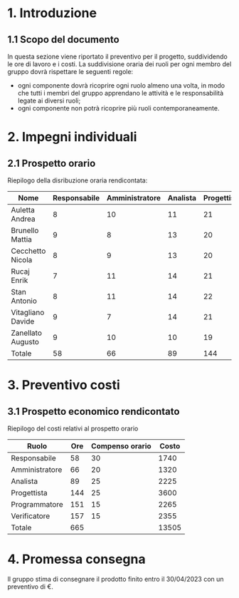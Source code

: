 # 1. Introduzione
## 1.1 Scopo del documento
In questa sezione viene riportato il preventivo per il progetto, suddividendo le ore di lavoro e i costi.
La suddivisione oraria dei ruoli per ogni membro del gruppo dovrà rispettare le seguenti regole:
* ogni componente dovrà ricoprire ogni ruolo almeno una volta, in modo che tutti i membri del gruppo apprendano le
  attività e le responsabilità legate ai diversi ruoli;
* ogni componente non potrà ricoprire più ruoli contemporaneamente.

# 2. Impegni individuali
## 2.1 Prospetto orario
Riepilogo della disribuzione oraria rendicontata:

| Nome              | Responsabile | Amministratore | Analista | Progettista | Programmatore | Verificatore | Totale |
| ----------------- | ------------ | -------------- | -------- | ----------- | ------------- | ------------ | ------ |
| Auletta Andrea    | 8            | 10             | 11       | 21          | 20            | 25           | 95     |
| Brunello Mattia   | 9            | 8              | 13       | 20          | 22            | 23           | 95     |
| Cecchetto Nicola  | 8            | 9              | 13       | 20          | 20            | 25           | 95     |
| Rucaj Enrik       | 7            | 11             | 14       | 21          | 22            | 20           | 95     |
| Stan Antonio      | 8            | 11             | 14       | 22          | 20            | 20           | 95     |
| Vitagliano Davide | 9            | 7              | 14       | 21          | 21            | 23           | 95     |
| Zanellato Augusto | 9            | 10             | 10       | 19          | 26            | 21           | 95     |
| Totale            | 58           | 66             | 89       | 144         | 151           | 157          | 665    |

# 3. Preventivo costi
## 3.1 Prospetto economico rendicontato
Riepilogo del costi relativi al prospetto orario

| Ruolo          | Ore | Compenso orario | Costo |
| -------------- | --- | --------------- | ----- |
| Responsabile   | 58  | 30              | 1740  |
| Amministratore | 66  | 20              | 1320  |
| Analista       | 89  | 25              | 2225  |
| Progettista    | 144 | 25              | 3600  |
| Programmatore  | 151 | 15              | 2265  |
| Verificatore   | 157 | 15              | 2355  |
| Totale         | 665 |                 | 13505 |

# 4. Promessa consegna
Il gruppo stima di consegnare il prodotto finito entro il 30/04/2023 con un preventivo di €.
